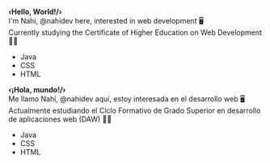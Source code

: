 **‹Hello, World!/›**                                                                                                                                                     
I'm Nahi, @nahidev here, interested in web development 🖥️ <br/>
Currently studying the Certificate of Higher Education on Web Development 👩‍🎓 <br/>
+ Java
+ CSS
+ HTML

**‹¡Hola, mundo!/›**  
Me llamo Nahi, @nahidev aquí, estoy interesada en el desarrollo web 🖥️ <br/>
Actualmente estudiando el Ciclo Formativo de Grado Superior en desarrollo de aplicaciones web (DAW) 👩‍🎓 <br/>
+ Java
+ CSS
+ HTML


<!---
nahidev/nahidev is a ✨ special ✨ repository because its `README.md` (this file) appears on your GitHub profile.
You can click the Preview link to take a look at your changes.
--->
